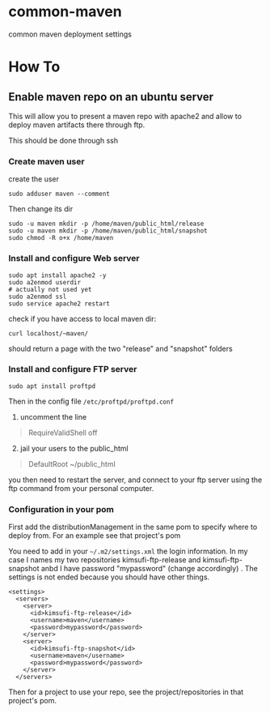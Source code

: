 # common-maven
common maven deployment settings

# How To

## Enable maven repo on an ubuntu server


This will allow you to present a maven repo with apache2 and allow to deploy maven artifacts there through ftp.

This should be done through ssh

### Create maven user

create the user

```
sudo adduser maven --comment
```

Then change its dir

```
sudo -u maven mkdir -p /home/maven/public_html/release
sudo -u maven mkdir -p /home/maven/public_html/snapshot
sudo chmod -R o+x /home/maven
```

### Install and configure Web server

```
sudo apt install apache2 -y
sudo a2enmod userdir
# actually not used yet
sudo a2enmod ssl
sudo service apache2 restart
```

check if you have access to local maven dir:

```
curl localhost/~maven/
```

should return  a page with the two "release" and "snapshot" folders

### Install and configure FTP server

```
sudo apt install proftpd
```

Then in the config file `/etc/proftpd/proftpd.conf` 

1. uncomment the line 

> RequireValidShell off

2. jail your users to the public_html

> DefaultRoot ~/public_html


you then need to restart the server, and connect to your ftp server using the ftp command from your personal computer.

### Configuration in your pom

First add the distributionManagement in the same pom to specify where to deploy from. For an example see that project's pom

You need to add in your `~/.m2/settings.xml` the login information. In my case I names my two repositories kimsufi-ftp-release and kimsufi-ftp-snapshot anbd I have password "mypassword"  (change accordingly) . The settings is not ended because you should have other things.

```
<settings>
  <servers>
    <server>
      <id>kimsufi-ftp-release</id>
      <username>maven</username>
      <password>mypassword</password>
    </server>
    <server>
      <id>kimsufi-ftp-snapshot</id>
      <username>maven</username>
      <password>mypassword</password>
    </server>
  </servers>
```

Then for a project to use your repo, see the project/repositories in that project's pom.
